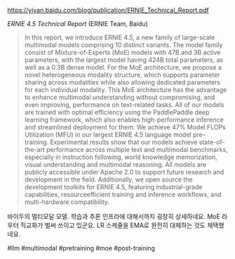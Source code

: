 https://yiyan.baidu.com/blog/publication/ERNIE_Technical_Report.pdf

*ERNIE 4.5 Technical Report* (ERNIE Team, Baidu)

> In this report, we introduce ERNIE 4.5, a new family of large-scale multimodal models comprising 10 distinct variants. The model family consist of Mixture-of-Experts (MoE) models with 47B and 3B active parameters, with the largest model having 424B total parameters, as well as a 0.3B dense model. For the MoE architecture, we propose a novel heterogeneous modality structure, which supports parameter sharing across modalities while also allowing dedicated parameters for each individual modality. This MoE architecture has the advantage to enhance multimodal understanding without compromising, and even improving, performance on text-related tasks. All of our models are trained with optimal efficiency using the PaddlePaddle deep learning framework, which also enables high-performance inference and streamlined deployment for them. We achieve 47% Model FLOPs Utilization (MFU) in our largest ERNIE 4.5 language model pre-training. Experimental results show that our models achieve state-of-the-art performance across multiple text and multimodal benchmarks, especially in instruction following, world knowledge memorization, visual understanding and multimodal reasoning. All models are publicly accessible under Apache 2.0 to support future research and development in the field. Additionally, we open source the development toolkits for ERNIE 4.5, featuring industrial-grade capabilities, resourceefficient training and inference workflows, and multi-hardware compatibility.

바이두의 멀티모달 모델. 학습과 추론 인프라에 대해서까지 굉장히 상세하네요. MoE 라우터 직교화가 벌써 쓰이고 있군요. LR 스케줄을 EMA로 완전히 대체하는 것도 채택했네요.

#llm #multimodal #pretraining #moe #post-training 